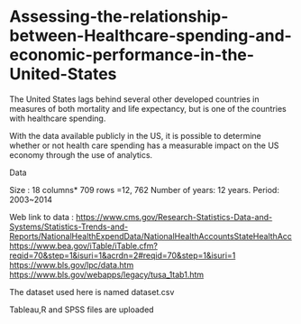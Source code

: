 # Assessing-the-relationship-between-Healthcare-spending-and-economic-performance-in-the-United-States

The United States lags behind several other developed countries in measures of both mortality and life expectancy, but is one of the countries with healthcare spending.


With the data available publicly in the US, it is possible to determine whether or not health care spending has a measurable impact on the US economy through the use of analytics.

Data

Size : 18 columns* 709 rows =12, 762
Number of years: 12 years.
Period: 2003~2014

Web link to data :
https://www.cms.gov/Research-Statistics-Data-and-Systems/Statistics-Trends-and-Reports/NationalHealthExpendData/NationalHealthAccountsStateHealthAcc
https://www.bea.gov/iTable/iTable.cfm?reqid=70&step=1&isuri=1&acrdn=2#reqid=70&step=1&isuri=1
https://www.bls.gov/lpc/data.htm
https://www.bls.gov/webapps/legacy/tusa_1tab1.htm

The dataset used here is named dataset.csv

Tableau,R and SPSS files are uploaded
